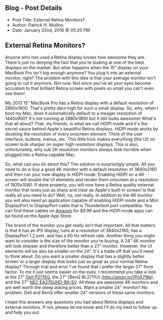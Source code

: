 ## Blog - Post Details

* Post Title: External Retina Monitors?
* Author: Patrick H. Mullins
* Date: January 22nd, 2016 @ 05:20 PM

## External Retina Monitors?

Anyone who has used a Retina display knows how awesome they are. There's just no denying the fact that you're looking at one of the best displays on the market. But what happens when the 15" display on your MacBook Pro isn't big enough anymore? You plug it into an external monitor, right? The problem with this idea is that your average monitor isn't going to cut it anymore. Not now. Not since you've let your eyes become accustom to that brilliant Retina screen with pixels so small you can't even see them!

My 2013 15" MacBook Pro has a Retina display with a default resolution of 2880x1800. That's pretty darn high for such a small display. So, why, when I boot my Mac, does it automatically default to a meager resolution of 1440x900? It's not running at 2880x1800 but it still looks awesome! What's that all about? That, my friends, is what we call HiDPI mode and it's the secret sauce behind Apple's beautiful Retina displays. HiDPI mode works by doubling the resolution of every onscreen element. Think of the user interface, buttons, menus, etc. This little trick makes everything (the UI)  on screen look sharper on super high resolution displays. This is also, unfortunately, why sub 2K resolution monitors always look horrible when plugged into a Retina capable Mac.

So, what can you do about this? The solution is surprisingly simple. All you need to do is buy a good 4K monitor with a default resolution of 3840x2160 and then run your new display in HiDPI mode. Enabling HiDPI on a 4K screen will double the UI elements and render them onscreen at a resolution of 1920x1080. If done properly, you will now have a Retina quality external monitor that looks just as sharp and clear as Apple's built-in screen! Is that really all you need to do? Well, no, not really. In addition to the 4K monitor you will also need an application capable of enabling HiDPI mode and a Mini DisplayPort to DisplayPort cable that is Thunderbolt port compatible. You can find these cables on [Amazon](http://amzn.to/1PtbPF6) for $9.99 and the HiDPI mode apps can be found on the Apple App Store. 

The brand of the monitor you get really isn't that important. All that matters is that it has an IPS display, runs at a resolution of 3840x2160, has a DisplayPort 1.2 port, and has a 60 Hz refresh rate. Another thing you might want to consider is the size of the monitor you're buying. A 24" 4K monitor will look sharper and therefore better than a 27" monitor. However, the UI elements will be also be smaller on the 24". It's a trade off that you'll need to think about. Do you want a smaller display that has a slightly better screen or a larger display that looks just as great as your normal Retina display? Through trial and error I've found that I prefer the larger 27" form factor. To me it just seems easier on the eyes. I recommend you take a look at the 27" [Dell P2715Q](http://amzn.to/1PnUJi4), the 27" [BenQ BL2711U] (http://amzn.to/1PnX7We), and the 27" [NEC EA275UHD-BK-SV](http://amzn.to/1Nqgare). All three are awesome 4K monitors and are well worth the steep asking prices. Want a smaller 24" monitor? No problem. Dell and BenQ offer smaller 24" versions of these same monitors.

I hope this answers any questions you had about Retina displays and external monitors. If not, please let me know and I'll do my best to follow up and help you out.  


